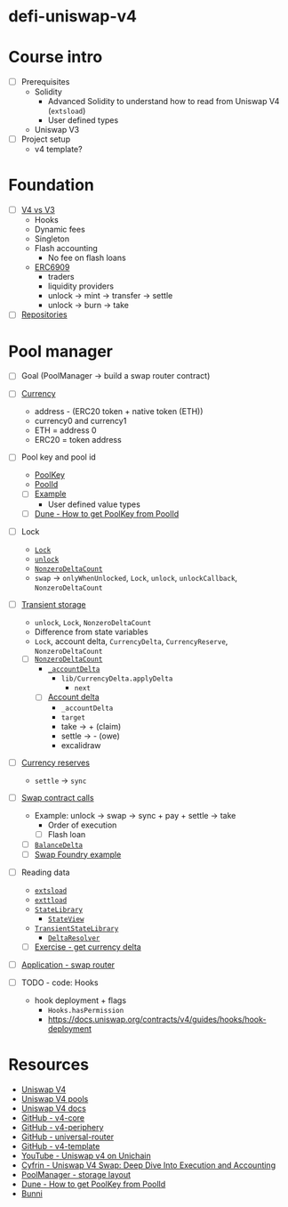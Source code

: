 # defi-uniswap-v4

# Course intro

- [ ] Prerequisites
  - Solidity
    - Advanced Solidity to understand how to read from Uniswap V4 (`extsload`)
    - User defined types
  - Uniswap V3
- [ ] Project setup
  - v4 template?

# Foundation

- [ ] [V4 vs V3](./notes/v4.md)
  - Hooks
  - Dynamic fees
  - Singleton
  - Flash accounting
    - No fee on flash loans
  - [ERC6909](https://github.com/Uniswap/v4-core/blob/main/src/ERC6909.sol)
    - traders
    - liquidity providers
    - unlock -> mint -> transfer -> settle
    - unlock -> burn -> take
- [ ] [Repositories](./notes/repos.png)

# Pool manager

- [ ] Goal (PoolManager -> build a swap router contract)
- [ ] [Currency](https://github.com/Uniswap/v4-core/blob/main/src/types/Currency.sol)
  - address - (ERC20 token + native token (ETH))
  - currency0 and currency1
  - ETH = address 0
  - ERC20 = token address
- [ ] Pool key and pool id
  - [PoolKey](https://github.com/Uniswap/v4-core/blob/main/src/types/PoolKey.sol)
  - [PoolId](https://github.com/Uniswap/v4-core/blob/main/src/types/PoolId.sol)
  - [ ] [Example](./foundry/src/examples/pool_id.sol)
    - User defined value types
  - [ ] [Dune - How to get PoolKey from PoolId](https://dune.com/queries/5671549?category=decoded_project&namespace=uniswap_v4&blockchain=ethereum&contract=PoolManager&blockchains=ethereum&id=uniswap_v4_ethereum.poolmanager_evt_initialize)
- [ ] Lock
  - [`Lock`](https://github.com/Uniswap/v4-core/blob/main/src/libraries/Lock.sol)
  - [`unlock`](https://github.com/Uniswap/v4-core/blob/59d3ecf53afa9264a16bba0e38f4c5d2231f80bc/src/PoolManager.sol#L104-L114)
  - [`NonzeroDeltaCount`](https://github.com/Uniswap/v4-core/blob/main/src/libraries/NonzeroDeltaCount.sol)
  - `swap` -> `onlyWhenUnlocked`, `Lock`, `unlock`, `unlockCallback`, `NonzeroDeltaCount`
- [ ] [Transient storage](./foundry/src/examples/transient_storage.sol)
  - `unlock`, `Lock`, `NonzeroDeltaCount`
  - Difference from state variables
  - `Lock`, account delta, `CurrencyDelta`, `CurrencyReserve`, `NonzeroDeltaCount`
  - [ ] [`NonzeroDeltaCount`](https://github.com/Uniswap/v4-core/blob/main/src/libraries/NonzeroDeltaCount.sol)
    - [`_accountDelta`](https://github.com/Uniswap/v4-core/blob/59d3ecf53afa9264a16bba0e38f4c5d2231f80bc/src/PoolManager.sol#L368-L378)
      - `lib/CurrencyDelta.applyDelta`
        - `next`
    - [ ] [Account delta](./notes/account_delta.png)
      - `_accountDelta`
      - `target`
      - take -> + (claim)
      - settle -> - (owe)
      - excalidraw
- [ ] [Currency reserves](https://github.com/Uniswap/v4-core/blob/59d3ecf53afa9264a16bba0e38f4c5d2231f80bc/src/PoolManager.sol#L279-L288)
  - `settle` -> `sync`
- [ ] [Swap contract calls](./notes/swap.png)
  - Example: unlock -> swap -> sync + pay + settle -> take
    - Order of execution
    - [ ] Flash loan
  - [ ] [`BalanceDelta`](https://github.com/Uniswap/v4-core/blob/main/src/types/BalanceDelta.sol)
  - [ ] [Swap Foundry example](./foundry/src/examples/swap.sol)
- [ ] Reading data
  - [`extsload`](https://github.com/Uniswap/v4-core/blob/main/src/Extsload.sol)
  - [`exttload`](https://github.com/Uniswap/v4-core/blob/main/src/Exttload.sol)
  - [`StateLibrary`](https://github.com/Uniswap/v4-core/blob/main/src/libraries/StateLibrary.sol)
    - [`StateView`](https://github.com/Uniswap/v4-periphery/blob/main/src/lens/StateView.sol)
  - [`TransientStateLibrary`](https://github.com/Uniswap/v4-core/blob/main/src/libraries/TransientStateLibrary.sol)
    - [`DeltaResolver`](https://github.com/Uniswap/v4-periphery/blob/main/src/base/DeltaResolver.sol)
  - [ ] [Exercise - get currency delta](./foundry/exercises/reader.md)
- [ ] [Application - swap router](./foundry/exercises/swap_router.md)

- [ ] TODO - code: Hooks
  - hook deployment + flags
    - `Hooks.hasPermission`
    - https://docs.uniswap.org/contracts/v4/guides/hooks/hook-deployment

# Resources

- [Uniswap V4](https://v4.uniswap.org/)
- [Uniswap V4 pools](https://app.uniswap.org/explore/pools)
- [Uniswap V4 docs](https://docs.uniswap.org/contracts/v4/overview)
- [GitHub - v4-core](https://github.com/Uniswap/v4-core)
- [GitHub - v4-periphery](https://github.com/Uniswap/v4-periphery)
- [GitHub - universal-router](https://github.com/Uniswap/universal-router)
- [GitHub - v4-template](https://github.com/uniswapfoundation/v4-template)
- [YouTube - Uniswap v4 on Unichain](https://www.youtube.com/watch?v=ZisqLqbakfM)
- [Cyfrin - Uniswap V4 Swap: Deep Dive Into Execution and Accounting](https://www.cyfrin.io/blog/uniswap-v4-swap-deep-dive-into-execution-and-accounting)
- [PoolManager - storage layout](https://www.evm.codes/contract?address=0x000000000004444c5dc75cb358380d2e3de08a90)
- [Dune - How to get PoolKey from PoolId](https://dune.com/queries/5671549?category=decoded_project&namespace=uniswap_v4&blockchain=ethereum&contract=PoolManager&blockchains=ethereum&id=uniswap_v4_ethereum.poolmanager_evt_initialize)
- [Bunni](https://bunni.xyz/)
